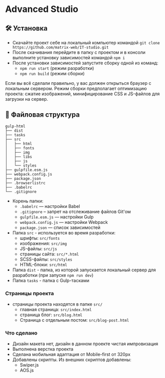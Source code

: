 # Advanced Studio

## :hammer_and_wrench: Установка
* Скачайте проект себе на локальный компьютер командой ```git clone https://github.com/matrix-web/IT-studio.git```
* После скачивания перейдите в папку с проектом и в консоли выполните установку зависимостей командой ```npm i```
* После установки зависимостей запустите сборку одной из команд:
    *  ```npm run start``` (режим разработки)
    *  ```npm run build``` (режим сборки)

Если вы всё сделали правильно, у вас должен открыться браузер с локальным сервером. Режим сборки предполагает оптимизацию проекта: сжатие изображений, минифицирование CSS и JS-файлов для загрузки на сервер.

## :open_file_folder: Файловая структура

```
gulp-html
├── dist
├── tasks
├── src
│   ├── html
│   ├── fonts
│   ├── img
│   ├── libs
│   ├── js
│   └── styles
├── gulpfile.esm.js
├── webpack.config.js
├── package.json
├── .browserlistrc
├── .babelrc
└── .gitignore
```

* Корень папки:
    * ```.babelrc``` — настройки Babel
    * ```.gitignore``` – запрет на отслеживание файлов Git'ом
    * ```gulpfile.esm.js``` — настройки Gulp
    * ```webpack.config.js``` — настройки Webpack
    * ```package.json``` — список зависимостей
* Папка ```src``` - используется во время разработки:
    * шрифты: ```src/fonts```
    * изображения: ```src/img```
    * JS-файлы: ```src/js```
    * страницы сайта: ```src/*.html```
    * SCSS-файлы: ```src/styles```
    * HTML-блоки: ```src/html```
* Папка ```dist``` - папка, из которой запускается локальный сервер для разработки (при запуске ```npm run dev```)
* Папка ```tasks``` - папка с Gulp-тасками

### Страницы проекта
* страницы проекта находятся в папке ```src/```
    * главная страница: ```src/index.html```
    * страница блог: ```src/blog.html```
    * Страница с отдельным постом: ```src/blog-post.html```

### Что сделано
* Дизайн макета нет, дизайн в данном проекте чистая импровизация
* Выполнена верстка проекта
* Сделана мобильная адаптация от Mobile-first от 320px
* Добавлены скрипты. Из внешних скриптов добавлены:
  * Swiper.js
  * AOS.js